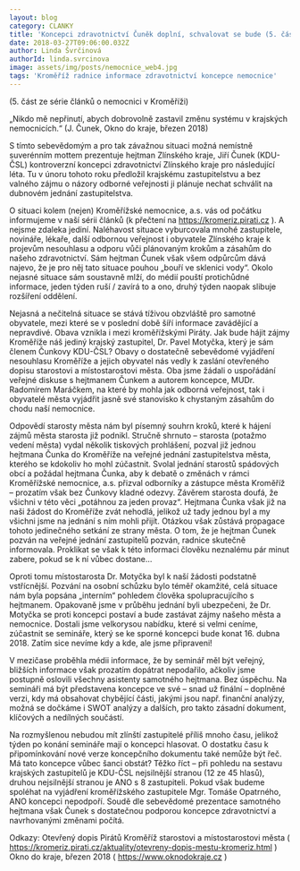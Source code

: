 ```yaml
---
layout: blog
category: CLANKY
title: 'Koncepci zdravotnictví Čuněk doplní, schvalovat se bude (5. část)'
date: 2018-03-27T09:06:00.032Z
author: Linda Švrčinová
authorId: linda.svrcinova
image: assets/img/posts/nemocnice_web4.jpg
tags: 'Kroměříž radnice informace zdravotnictví koncepce nemocnice'
---
```


(5. část ze série článků o nemocnici v Kroměříži)

„Nikdo mě nepřinutí, abych dobrovolně zastavil změnu systému v krajských nemocnicích.“ (J. Čunek, Okno do kraje, březen 2018)

S tímto sebevědomým a pro tak závažnou situaci možná nemístně suverénním mottem prezentuje hejtman Zlínského kraje, Jiří Čunek (KDU-ČSL) kontroverzní koncepci zdravotnictví Zlínského kraje pro následující léta. Tu v únoru tohoto roku předložil krajskému zastupitelstvu a bez valného zájmu o názory odborné veřejnosti ji plánuje nechat schválit na dubnovém jednání zastupitelstva.

O situaci kolem (nejen) Kroměřížské nemocnice, a.s. vás od počátku informujeme v naší sérii článků (k přečtení na https://kromeriz.pirati.cz ). A nejsme zdaleka jediní. Naléhavost situace vyburcovala mnohé zastupitele, novináře, lékaře, další odbornou veřejnost i obyvatele Zlínského kraje k projevům nesouhlasu a odporu vůči plánovaným krokům a zásahům do našeho zdravotnictví. Sám hejtman Čunek však všem odpůrcům dává najevo, že je pro něj tato situace pouhou „bouří ve sklenici vody“. Okolo nejasné situace sám soustavně mlží, do médií pouští protichůdné informace, jeden týden ruší / zavírá to a ono, druhý týden naopak slibuje rozšíření oddělení. 

Nejasná a nečitelná situace se stává tíživou obzvláště pro samotné obyvatele, mezi které se v poslední době šíří informace zavádějící a nepravdivé. Obava vznikla i mezi kroměřížskými Piráty. Jak bude hájit zájmy Kroměříže náš jediný krajský zastupitel, Dr. Pavel Motyčka, který je sám členem Čunkovy KDU-ČSL? Obavy o dostatečně sebevědomé vyjádření nesouhlasu Kroměříže a jejich obyvatel nás vedly k zaslání otevřeného dopisu starostovi a místostarostovi města. Oba jsme žádali o uspořádání veřejné diskuse s hejtmanem Čunkem a autorem koncepce, MUDr. Radomírem Maráčkem, na které by mohla jak odborná veřejnost, tak i obyvatelé města vyjádřit jasně své stanovisko k chystaným zásahům do chodu naší nemocnice.

Odpovědí starosty města nám byl písemný souhrn kroků, které k hájení zájmů města starosta již podnikl. Stručně shrnuto – starosta (potažmo vedení města) vydal několik tiskových prohlášení, pozval již jednou hejtmana Čunka do Kroměříže na veřejné jednání zastupitelstva města, kterého se kdokoliv ho mohl zúčastnit. Svolal jednání starostů spádových obcí a požádal hejtmana Čunka, aby k debatě o změnách v rámci Kroměřížské nemocnice, a.s. přizval odborníky a zástupce města Kroměříž – prozatím však bez Čunkovy kladné odezvy. Závěrem starosta doufá, že všichni v této věci „potáhnou za jeden provaz“. Hejtmana Čunka však již na naši žádost do Kroměříže zvát nehodlá, jelikož už tady jednou byl a my všichni jsme na jednání s ním mohli přijít. Otázkou však zůstává propagace tohoto jedinečného setkání ze strany města. O tom, že je hejtman Čunek pozván na veřejné jednání zastupitelů pozván, radnice skutečně informovala. Proklikat se však k této informaci člověku neznalému pár minut zabere, pokud se k ní vůbec dostane…

Oproti tomu místostarosta Dr. Motyčka byl k naší žádosti podstatně vstřícnější. Pozvání na osobní schůzku bylo téměř okamžité, celá situace nám byla popsána „interním“ pohledem člověka spolupracujícího s hejtmanem. Opakovaně jsme v průběhu jednání byli ubezpečeni, že Dr. Motyčka se proti koncepci postaví a bude zastávat zájmy našeho města a nemocnice. Dostali jsme velkorysou nabídku, které si velmi ceníme, zúčastnit se semináře, který se ke sporné koncepci bude konat 16. dubna 2018. Zatím sice nevíme kdy a kde, ale jsme připraveni! 

V mezičase proběhla médii informace, že by seminář měl být veřejný, bližších informace však prozatím dopátrat nepodařilo, ačkoliv jsme postupně oslovili všechny asistenty samotného hejtmana. Bez úspěchu. Na semináři má být představena koncepce ve své – snad už finální – doplněné verzi, kdy má obsahovat chybějící části, jakými jsou např. finanční analýzy, možná se dočkáme i SWOT analýzy a dalších, pro takto zásadní dokument, klíčových a nedílných součástí.

Na rozmyšlenou nebudou mít zlínští zastupitelé příliš mnoho času, jelikož týden po konání semináře mají o koncepci hlasovat. O dostatku času k připomínkování nové verze koncepčního dokumentu také nemůže být řeč. Má tato koncepce vůbec šanci obstát? Těžko říct – při pohledu na sestavu krajských zastupitelů je KDU-ČSL nejsilnější stranou (12 ze 45 hlasů), druhou nejsilnější stranou je ANO s 8 zastupiteli. Pokud však budeme spoléhat na vyjádření kroměřížského zastupitele Mgr. Tomáše Opatrného, ANO koncepci nepodpoří. Soudě dle sebevědomé prezentace samotného hejtmana však Čunek s dostatečnou podporou koncepce zdravotnictví a navrhovanými změnami počítá.


Odkazy:
Otevřený dopis Pirátů Kroměříž starostovi a místostarostovi města ( https://kromeriz.pirati.cz/aktuality/otevreny-dopis-mestu-kromeriz.html )
Okno do kraje, březen 2018 ( https://www.oknodokraje.cz ) 
